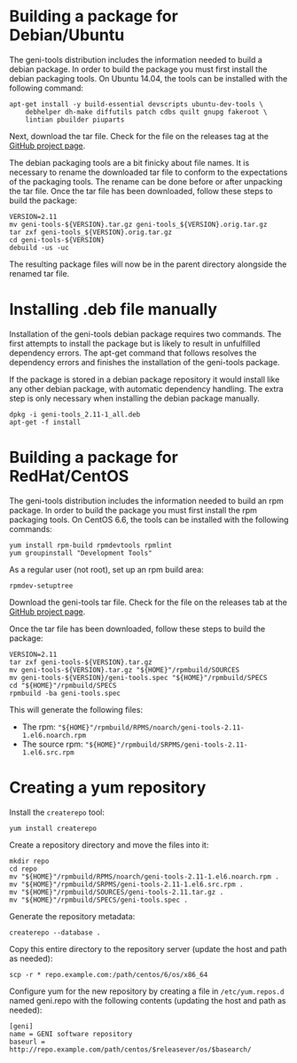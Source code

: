 # Building a package for Debian/Ubuntu

The geni-tools distribution includes the information needed to build a
debian package. In order to build the package you must first install
the debian packaging tools. On Ubuntu 14.04, the tools can be
installed with the following command:

```
apt-get install -y build-essential devscripts ubuntu-dev-tools \
    debhelper dh-make diffutils patch cdbs quilt gnupg fakeroot \
    lintian pbuilder piuparts
```

Next, download the tar file. Check for the file on the releases tag at
the [GitHub project page](https://github.com/GENI-NSF/geni-tools).

The debian packaging tools are a bit finicky about file names. It is
necessary to rename the downloaded tar file to conform to the
expectations of the packaging tools. The rename can be done before or
after unpacking the tar file. Once the tar file has been downloaded,
follow these steps to build the package:

```
VERSION=2.11
mv geni-tools-${VERSION}.tar.gz geni-tools_${VERSION}.orig.tar.gz
tar zxf geni-tools_${VERSION}.orig.tar.gz
cd geni-tools-${VERSION}
debuild -us -uc
```

The resulting package files will now be in the parent directory
alongside the renamed tar file.

# Installing .deb file manually
Installation of the geni-tools debian package requires two
commands. The first attempts to install the package but is likely to
result in unfulfilled dependency errors. The apt-get command that
follows resolves the dependency errors and finishes the installation
of the geni-tools package.

If the package is stored in a debian package repository it would
install like any other debian package, with automatic dependency
handling. The extra step is only necessary when installing the debian
package manually.

```
dpkg -i geni-tools_2.11-1_all.deb
apt-get -f install
```

# Building a package for RedHat/CentOS

The geni-tools distribution includes the information needed to build an
rpm package. In order to build the package you must first install
the rpm packaging tools. On CentOS 6.6, the tools can be
installed with the following commands:

```
yum install rpm-build rpmdevtools rpmlint
yum groupinstall "Development Tools"
```

As a regular user (not root), set up an rpm build area:

```
rpmdev-setuptree
```

Download the geni-tools tar file. Check for the file on the releases tab at
the [GitHub project page](https://github.com/GENI-NSF/geni-tools).

Once the tar file has been downloaded,
follow these steps to build the package:

```
VERSION=2.11
tar zxf geni-tools-${VERSION}.tar.gz
mv geni-tools-${VERSION}.tar.gz "${HOME}"/rpmbuild/SOURCES
mv geni-tools-${VERSION}/geni-tools.spec "${HOME}"/rpmbuild/SPECS
cd "${HOME}"/rpmbuild/SPECS
rpmbuild -ba geni-tools.spec
```

This will generate the following files:
 * The rpm: `"${HOME}"/rpmbuild/RPMS/noarch/geni-tools-2.11-1.el6.noarch.rpm`
 * The source rpm: `"${HOME}"/rpmbuild/SRPMS/geni-tools-2.11-1.el6.src.rpm`

# Creating a yum repository

Install the `createrepo` tool:

```
yum install createrepo
```

Create a repository directory and move the files into it:

```
mkdir repo
cd repo
mv "${HOME}"/rpmbuild/RPMS/noarch/geni-tools-2.11-1.el6.noarch.rpm .
mv "${HOME}"/rpmbuild/SRPMS/geni-tools-2.11-1.el6.src.rpm .
mv "${HOME}"/rpmbuild/SOURCES/geni-tools-2.11.tar.gz .
mv "${HOME}"/rpmbuild/SPECS/geni-tools.spec .

```

Generate the repository metadata:

```
createrepo --database .
```

Copy this entire directory to the repository server
(update the host and path as needed):

```
scp -r * repo.example.com:/path/centos/6/os/x86_64
```

Configure yum for the new repository by creating a file
in `/etc/yum.repos.d` named geni.repo with the following
contents (updating the host and path as needed):

```
[geni]
name = GENI software repository
baseurl = http://repo.example.com/path/centos/$releasever/os/$basearch/
```
